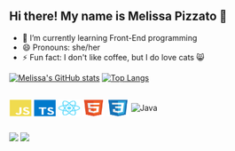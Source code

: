 ## Hi there! My name is Melissa Pizzato 👋

- 🌱 I’m currently learning Front-End programming
- 😄 Pronouns: she/her
- ⚡ Fun fact: I don't like coffee, but I do love cats 😸

[![Melissa's GitHub stats](https://github-readme-stats.vercel.app/api?username=melpizzato&show_icons=true&theme=tokyonight)](https://github.com/melpizzato/github-readme-stats)
[![Top Langs](https://github-readme-stats.vercel.app/api/top-langs/?username=melpizzato&theme=tokyonight&layout=compact)](https://github.com/melpizzato/github-readme-stats)

<div style="display: inline_block"><br>
  <img align="center" alt="Js" height="30" width="40" src="https://raw.githubusercontent.com/devicons/devicon/master/icons/javascript/javascript-plain.svg">
  <img align="center" alt="Ts" height="30" width="40" src="https://raw.githubusercontent.com/devicons/devicon/master/icons/typescript/typescript-plain.svg">
  <img align="center" alt="React" height="30" width="40" src="https://raw.githubusercontent.com/devicons/devicon/master/icons/react/react-original.svg">
  <img align="center" alt="HTML" height="30" width="40" src="https://raw.githubusercontent.com/devicons/devicon/master/icons/html5/html5-original.svg">
  <img align="center" alt="CSS" height="30" width="40" src="https://raw.githubusercontent.com/devicons/devicon/master/icons/css3/css3-original.svg">
  <img align="center" alt="Java" height="30" width="40" src="https://cdn.jsdelivr.net/gh/devicons/devicon@latest/icons/java/java-original-wordmark.svg">
</div>

  ##
  <a href="https://www.linkedin.com/in/melpizzato/" target="_blank"><img src="https://img.shields.io/badge/LinkedIn-0077B5?style=for-the-badge&logo=linkedin&logoColor=white" target="_blank"></a>
  <a href = "mailto:melpizzato@gmail.com"><img src="https://img.shields.io/badge/Gmail-D14836?style=for-the-badge&logo=gmail&logoColor=white" target="_blank"></a>

  
